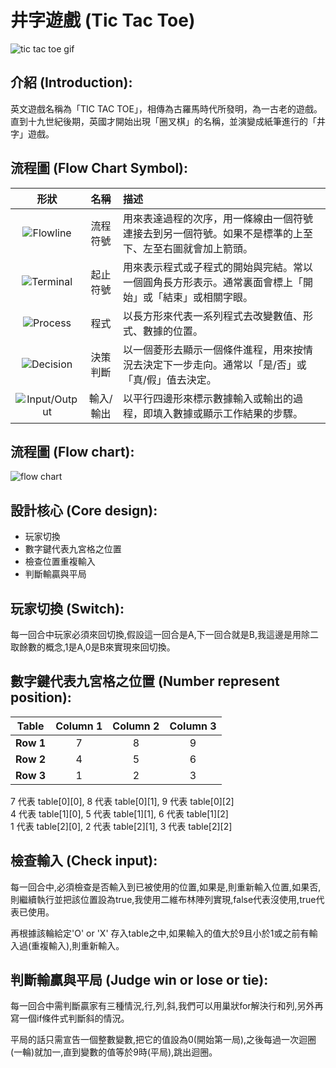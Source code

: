 # **井字遊戲 (Tic Tac Toe)**  

![tic tac toe gif](https://i.imgur.com/yAKw9d6.gif)
    
## **介紹 (Introduction):**

英文遊戲名稱為「TIC TAC TOE」，相傳為古羅馬時代所發明，為一古老的遊戲。直到十九世紀後期，英國才開始出現「圈叉棋」的名稱，並演變成紙筆進行的「井字」遊戲。
    
## **流程圖 (Flow Chart Symbol):**  

|          形狀           |   名稱    | 描述                                                                                                   |
| :---------------------: | :-------: | :----------------------------------------------------------------------------------------------------- |
|   ![Flowline][Link 1]   | 流程符號  | 用來表達過程的次序，用一條線由一個符號連接去到另一個符號。如果不是標準的上至下、左至右圖就會加上箭頭。 |
|   ![Terminal][Link 2]   | 起止符號  | 用來表示程式或子程式的開始與完結。常以一個圓角長方形表示。通常裏面會標上「開始」或「結束」或相關字眼。 |
|   ![Process][Link 3]    |   程式    | 以長方形來代表一系列程式去改變數值、形式、數據的位置。                                                 |
|   ![Decision][Link 4]   | 決策判斷  | 以一個菱形去顯示一個條件進程，用來按情況去決定下一步走向。通常以「是/否」或「真/假」值去決定。         |
| ![Input/Output][Link 5] | 輸入/輸出 | 以平行四邊形來標示數據輸入或輸出的過程，即填入數據或顯示工作結果的步驟。                               |

[Link 1]: https://i.imgur.com/BUAtUih.png "Flowline"
[Link 2]: https://i.imgur.com/edJ7hwa.png "Terminal"
[Link 3]: https://i.imgur.com/icJtknV.png "Process"
[Link 4]: https://i.imgur.com/C3qkqjd.png "Decision"
[Link 5]: https://i.imgur.com/9DzNSGQ.png "Input/Output"

## **流程圖 (Flow chart):**

![flow chart](https://i.imgur.com/O3iGHZb.png)

## **設計核心 (Core design):**

- 玩家切換
- 數字鍵代表九宮格之位置
- 檢查位置重複輸入
- 判斷輸贏與平局

## **玩家切換 (Switch):**

每一回合中玩家必須來回切換,假設這一回合是A,下一回合就是B,我這邊是用除二取餘數的概念,1是A,0是B來實現來回切換。  


## **數字鍵代表九宮格之位置 (Number represent position):**


|   Table   | Column 1 | Column 2 | Column 3 |
| :-------: | :------: | :------: | :------: |
| **Row 1** |    7     |    8     |    9     |
| **Row 2** |    4     |    5     |    6     |
| **Row 3** |    1     |    2     |    3     |

7 代表 table[0][0], 8 代表 table[0][1], 9 代表 table[0][2]  
4 代表 table[1][0], 5 代表 table[1][1], 6 代表 table[1][2]  
1 代表 table[2][0], 2 代表 table[2][1], 3 代表 table[2][2]  

## **檢查輸入 (Check input):**

每一回合中,必須檢查是否輸入到已被使用的位置,如果是,則重新輸入位置,如果否,則繼續執行並把該位置設為true,我使用二維布林陣列實現,false代表沒使用,true代表已使用。  

再根據該輪給定'O' or 'X' 存入table之中,如果輸入的值大於9且小於1或之前有輸入過(重複輸入),則重新輸入。  

## **判斷輸贏與平局 (Judge win or lose or tie):**

每一回合中需判斷贏家有三種情況,行,列,斜,我們可以用巢狀for解決行和列,另外再寫一個if條件式判斷斜的情況。  
                                      
平局的話只需宣告一個整數變數,把它的值設為0(開始第一局),之後每過一次迴圈(一輪)就加一,直到變數的值等於9時(平局),跳出迴圈。  
          
